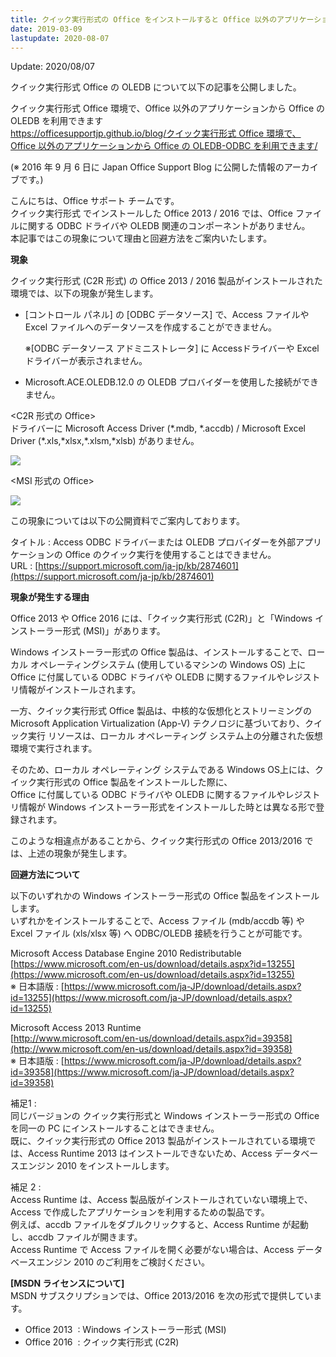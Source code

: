 ```yaml
---
title: クイック実行形式の Office をインストールすると Office 以外のアプリケーションから ODBC - OLEDB が利用できない
date: 2019-03-09
lastupdate: 2020-08-07
---
```


Update: 2020/08/07  
  
クイック実行形式 Office の OLEDB について以下の記事を公開しました。

クイック実行形式 Office 環境で、Office 以外のアプリケーションから Office の OLEDB を利用できます   
[https://officesupportjp.github.io/blog/クイック実行形式 Office 環境で、Office 以外のアプリケーションから Office の OLEDB-ODBC を利用できます/](https://officesupportjp.github.io/blog/%E3%82%AF%E3%82%A4%E3%83%83%E3%82%AF%E5%AE%9F%E8%A1%8C%E5%BD%A2%E5%BC%8F%20Office%20%E7%92%B0%E5%A2%83%E3%81%A7%E3%80%81Office%20%E4%BB%A5%E5%A4%96%E3%81%AE%E3%82%A2%E3%83%97%E3%83%AA%E3%82%B1%E3%83%BC%E3%82%B7%E3%83%A7%E3%83%B3%E3%81%8B%E3%82%89%20Office%20%E3%81%AE%20OLEDB-ODBC%20%E3%82%92%E5%88%A9%E7%94%A8%E3%81%A7%E3%81%8D%E3%81%BE%E3%81%99/)

  

(※ 2016 年 9 月 6 日に Japan Office Support Blog に公開した情報のアーカイブです。)

こんにちは、Office サポート チームです。  
クイック実行形式 でインストールした Office 2013 / 2016 では、Office ファイルに関する ODBC ドライバや OLEDB 関連のコンポーネントがありません。  
本記事ではこの現象について理由と回避方法をご案内いたします。

  

**現象**

クイック実行形式 (C2R 形式) の Office 2013 / 2016 製品がインストールされた環境では、以下の現象が発生します。

*   \[コントロール パネル\] の \[ODBC データソース\] で、Access ファイルや Excel ファイルへのデータソースを作成することができません。  
      
    ※\[ODBC データソース アドミニストレータ\] に Accessドライバーや Excel ドライバーが表示されません。
*   Microsoft.ACE.OLEDB.12.0 の OLEDB プロバイダーを使用した接続ができません。

  

<C2R 形式の Office>  
ドライバーに Microsoft Access Driver (\*.mdb, \*.accdb) / Microsoft Excel Driver (\*.xls,\*xlsx,\*.xlsm,\*xlsb) がありません。  

![](image1.png)

  

<MSI 形式の Office>

![](image2.png)

  

この現象については以下の公開資料でご案内しております。  

タイトル : Access ODBC ドライバーまたは OLEDB プロバイダーを外部アプリケーションの Office のクイック実行を使用することはできません。  
URL : [https://support.microsoft.com/ja-jp/kb/2874601](https://support.microsoft.com/ja-jp/kb/2874601)

  

**現象が発生する理由**

Office 2013 や Office 2016 には、「クイック実行形式 (C2R)」と「Windows インストーラー形式 (MSI)」があります。

  

Windows インストーラー形式の Office 製品は、インストールすることで、ローカル オペレーティングシステム (使用しているマシンの Windows OS) 上に Office に付属している ODBC ドライバや OLEDB に関するファイルやレジストリ情報がインストールされます。

  

一方、クイック実行形式 Office 製品は、中核的な仮想化とストリーミングの Microsoft Application Virtualization (App-V) テクノロジに基づいており、クイック実行 リソースは、ローカル オペレーティング システム上の分離された仮想環境で実行されます。  
  
そのため、ローカル オペレーティング システムである Windows OS上には、クイック実行形式の Office 製品をインストールした際に、  
Office に付属している ODBC ドライバや OLEDB に関するファイルやレジストリ情報が Windows インストーラー形式をインストールした時とは異なる形で登録されます。

  

このような相違点があることから、クイック実行形式の Office 2013/2016 では、上述の現象が発生します。  

  

**回避方法について**

以下のいずれかの Windows インストーラー形式の Office 製品をインストールします。  
いずれかをインストールすることで、Access ファイル (mdb/accdb 等) や Excel ファイル (xls/xlsx 等) へ ODBC/OLEDB 接続を行うことが可能です。

  

Microsoft Access Database Engine 2010 Redistributable  
[https://www.microsoft.com/en-us/download/details.aspx?id=13255](https://www.microsoft.com/en-us/download/details.aspx?id=13255)  
※ 日本語版 : [https://www.microsoft.com/ja-JP/download/details.aspx?id=13255](https://www.microsoft.com/ja-JP/download/details.aspx?id=13255)

  

Microsoft Access 2013 Runtime  
[http://www.microsoft.com/en-us/download/details.aspx?id=39358](http://www.microsoft.com/en-us/download/details.aspx?id=39358)  
※ 日本語版 : [https://www.microsoft.com/ja-JP/download/details.aspx?id=39358](https://www.microsoft.com/ja-JP/download/details.aspx?id=39358)

  

補足1 :  
同じバージョンの クイック実行形式と Windows インストーラー形式の Office を同一の PC にインストールすることはできません。  
既に、クイック実行形式の Office 2013 製品がインストールされている環境では、Access Runtime 2013 はインストールできないため、Access データベースエンジン 2010 をインストールします。

  

補足 2 :  
Access Runtime は、Access 製品版がインストールされていない環境上で、Access で作成したアプリケーションを利用するための製品です。  
例えば、accdb ファイルをダブルクリックすると、Access Runtime が起動し、accdb ファイルが開きます。  
Access Runtime で Access ファイルを開く必要がない場合は、Access データベースエンジン 2010 のご利用をご検討ください。  

  

**\[MSDN ライセンスについて\]**  
MSDN サブスクリプションでは、Office 2013/2016 を次の形式で提供しています。  

*   Office 2013  : Windows インストーラー形式 (MSI)
*   Office 2016  : クイック実行形式 (C2R)